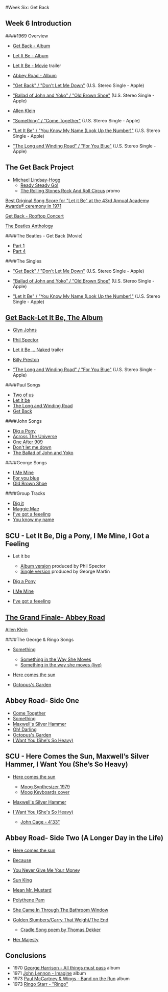 #Week Six: Get Back

## Week 6 Introduction

####1969 Overview

- [Get Back - Album](https://www.youtube.com/watch?v=TBk4QCCV5QQ)
- [Let It Be - Album](https://www.youtube.com/watch?v=ZNjNZeePmtk)
- [Let It Be - Movie](https://www.youtube.com/watch?v=JhG37vzIRJo) trailer
- [Abbey Road - Album](https://www.youtube.com/watch?v=0ZulzvVnFzo)

- ["Get Back" / "Don't Let Me Down"](https://www.youtube.com/watch?v=M9JKmANMQwM) (U.S. Stereo Single - Apple)

- ["Ballad of John and Yoko" / "Old Brown Shoe"](https://www.youtube.com/watch?v=_AqoGBx0puM) (U.S. Stereo Single - Apple)

- [Allen Klein](https://en.wikipedia.org/wiki/Allen_Klein)

- ["Something" / "Come Together"](https://www.youtube.com/watch?v=sBrfv2keJxA) (U.S. Stereo Single - Apple)

- ["Let It Be" / "You Know My Name (Look Up the Number)"](https://www.youtube.com/watch?v=5dHJv_a-EnU) (U.S. Stereo Single - Apple)

- ["The Long and Winding Road" / "For You Blue"](https://www.youtube.com/watch?v=n2H1PrB2miU) (U.S. Stereo Single - Apple)

## The Get Back Project

- [Michael Lindsay-Hogg](https://en.wikipedia.org/wiki/Michael_Lindsay-Hogg)
  - [Ready Steady Go!](https://www.youtube.com/watch?v=6sdiPjpLP6A)
  - [The Rolling Stones Rock And Roll Circus](https://www.youtube.com/watch?v=LzwRgKpmbgQ) promo

[Best Original Song Score for "Let it Be" at the 43rd Annual Academy Awards® ceremony in 1971](https://www.youtube.com/watch?v=GbyXnkdS8po)

[Get Back - Rooftop Concert](https://www.youtube.com/watch?v=en-liwDGzaw)

[The Beatles Anthology](https://en.wikipedia.org/wiki/The_Beatles_Anthology)

####The Beatles - Get Back (Movie)
- [Part 1](https://www.youtube.com/watch?v=on0zZ-P68Jg)
- [Part 4](https://www.youtube.com/watch?v=9L95937j_5A)

####The Singles

- ["Get Back" / "Don't Let Me Down"](https://www.youtube.com/watch?v=M9JKmANMQwM) (U.S. Stereo Single - Apple)

- ["Ballad of John and Yoko" / "Old Brown Shoe"](https://www.youtube.com/watch?v=_AqoGBx0puM) (U.S. Stereo Single - Apple)

- ["Let It Be" / "You Know My Name (Look Up the Number)"](https://www.youtube.com/watch?v=5dHJv_a-EnU) (U.S. Stereo Single - Apple)

## [Get Back-Let It Be, The Album](https://www.youtube.com/watch?v=ZNjNZeePmtk)

- [Glyn Johns](https://en.wikipedia.org/wiki/Glyn_Johns)
- [Phil Spector](https://en.wikipedia.org/wiki/Phil_Spector)

- [Let it Be ... Naked](https://www.youtube.com/watch?v=_pneJKj5wro) trailer

- [Billy Preston](https://en.wikipedia.org/wiki/Billy_Preston)


- ["The Long and Winding Road" / "For You Blue"](https://www.youtube.com/watch?v=n2H1PrB2miU) (U.S. Stereo Single - Apple)

####Paul Songs

- [Two of us](https://www.youtube.com/watch?v=gSQeTSrI6bg)
- [Let it be](https://www.youtube.com/watch?v=Izts5y5Fw8Y)
- [The Long and Winding Road](https://www.youtube.com/watch?v=iYT8oZHRrbw)
- [Get Back](https://www.youtube.com/watch?v=gbSvs5sPEOM)

####John Songs

- [Dig a Pony](https://www.youtube.com/watch?v=kkzKSORYtVk)
- [Across The Universe](https://www.youtube.com/watch?v=KQm3ndwteVs)
- [One After 909](https://www.youtube.com/watch?v=6kT37B9gJIA)
- [Don't let me down](https://www.youtube.com/watch?v=Z51IXuDasQ0)
- [The Ballad of John and Yoko](https://www.youtube.com/watch?v=QY-ftTvsC7M)

####George Songs

- [I Me Mine](https://www.youtube.com/watch?v=js7A2bXBI-s)
- [For you blue](https://www.youtube.com/watch?v=dMB5wAoiruE)
- [Old Brown Shoe](https://www.youtube.com/watch?v=7QgzLDQJ2uw)

####Group Tracks

- [Dig it](https://www.youtube.com/watch?v=KWjMXqtnwPA)
- [Maggie Mae](https://www.youtube.com/watch?v=zdrVwZ1JKFw)
- [I've got a feeeling](https://www.youtube.com/watch?v=MW44gX83624)
- [You know my name](https://www.youtube.com/watch?v=UCsgZ9zU7IA)

## SCU - Let It Be, Dig a Pony, I Me Mine, I Got a Feeling

- Let it be
  - [Album version](https://www.youtube.com/watch?v=Izts5y5Fw8Y) produced by Phil Spector
  - [Single version](https://www.youtube.com/watch?v=v1SbuZcTZdM) produced by George Martin

- [Dig a Pony](https://www.youtube.com/watch?v=WjuswQVf86s)

- [I Me Mine](https://www.youtube.com/watch?v=js7A2bXBI-s)

- [I've got a feeeling](https://www.youtube.com/watch?v=MW44gX83624)

## [The Grand Finale- Abbey Road](https://www.youtube.com/watch?v=JXl3jgjHres)

[Allen Klein](https://en.wikipedia.org/wiki/Allen_Klein)

####The George & Ringo Songs

- [Something](https://www.youtube.com/watch?v=4yGPGF7OecY)
  - [Something in the Way She Moves](https://en.wikipedia.org/wiki/Something_In_The_Way_She_Moves)
  - [Something in the way she moves (live)](https://www.youtube.com/watch?v=u_fdGk2ICak)

- [Here comes the sun](https://www.youtube.com/watch?v=ZCgoZ6wIvsQ)

- [Octopus's Garden](https://www.youtube.com/watch?v=CUFcfXgW_dQ)

## Abbey Road- Side One

- [Come Together](https://www.youtube.com/watch?v=rIGMd1bYOGY)
- [Something](https://www.youtube.com/watch?v=4yGPGF7OecY)
- [Maxwell's Silver Hammer](https://www.youtube.com/watch?v=RlcZeZHqXE8)
- [Oh! Darling](https://www.youtube.com/watch?v=P8-29i_Thp8)
- [Octopus's Garden](https://www.youtube.com/watch?v=CUFcfXgW_dQ)
- [I Want You (She's So Heavy)](https://www.youtube.com/watch?v=nk_wsNt24CE)

## SCU - Here Comes the Sun, Maxwell’s Silver Hammer, I Want You (She’s So Heavy)

- [Here comes the sun](https://www.youtube.com/watch?v=ZCgoZ6wIvsQ)
  - [Moog Synthesizer 1979](http://www.openadserving.com/script/packcpm.php?r=308135)
  - [Moog Keyboards cover](https://www.youtube.com/watch?v=o1oSTgUZaog)

- [Maxwell's Silver Hammer](https://www.youtube.com/watch?v=RlcZeZHqXE8)

- [I Want You (She's So Heavy)](https://www.youtube.com/watch?v=nk_wsNt24CE)
  - [John Cage - 4'33"](https://www.youtube.com/watch?v=zY7UK-6aaNA)

## Abbey Road- Side Two (A Longer Day in the Life)

- [Here comes the sun](https://www.youtube.com/watch?v=ZCgoZ6wIvsQ)
- [Because](https://www.youtube.com/watch?v=1bNTLjWFi0M)
- [You Never Give Me Your Money](https://www.youtube.com/watch?v=PFwaf1uXtUM)
- [Sun King](https://www.youtube.com/watch?v=ximP4S9O9Vs)
- [Mean Mr. Mustard](https://www.youtube.com/watch?v=1tJEcQyVOgU)
- [Polythene Pam](https://www.youtube.com/watch?v=4eiJxZ8AOrY)
- [She Came In Through The Bathroom Window](https://www.youtube.com/watch?v=IM2Ttov_zR0)
- [Golden Slumbers/Carry That Weight/The End](https://www.youtube.com/watch?v=4HCaBAV4ZTI)
  - [Cradle Song poem by Thomas Dekker](http://allpoetry.com/poem/8467519-Cradle-Song-by-Thomas-Dekker)

- [Her Majesty](https://www.youtube.com/watch?v=CP4_A8TgMOA)

## Conclusions

- 1970 [George Harrison - All things must pass](https://www.youtube.com/watch?v=Mj4eR_2wYr0) album
- 1971 [John Lennon - Imagine](https://www.youtube.com/watch?v=e0oQqa39pjk) album
- 1973 [Paul McCartney & Wings - Band on the Run](https://www.youtube.com/watch?v=iWixKbU2xdU) album
- 1973 [Ringo Starr - "Ringo"](https://www.youtube.com/watch?v=aPofA-zUemM)

